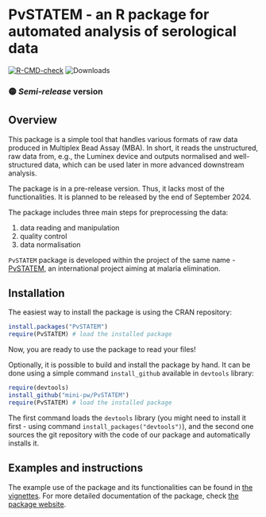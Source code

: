 # PvSTATEM - an R package for automated analysis of serological data

<!-- badges: start -->
[![R-CMD-check](https://github.com/ZetrextJG/PvSTATEM/actions/workflows/R-CMD-check.yaml/badge.svg)](https://github.com/ZetrextJG/PvSTATEM/actions/workflows/R-CMD-check.yaml)
![Downloads](https://cranlogs.r-pkg.org/badges/PvSTATEM)
<!-- badges: end -->

### 🟡 *Semi-release* version



## Overview
This package is a simple tool that handles various formats of raw data produced in Multiplex Bead Assay (MBA). In short, it reads the unstructured, raw data from, e.g., the Luminex device and outputs normalised and well-structured data, which can be used later in more advanced downstream analysis.

The package is in a pre-release version. Thus, it lacks most of the functionalities. It is planned to be released by the end of September 2024.

The package includes three main steps for preprocessing the data:

1.  data reading and manipulation
2.  quality control
3.  data normalisation

`PvSTATEM` package is developed within the project of the same name - [PvSTATEM](https://www.pvstatem.eu/), an international project aiming at malaria elimination.

## Installation

The easiest way to install the package is using the CRAN repository:
``` r
install.packages("PvSTATEM")
require(PvSTATEM) # load the installed package
```

Now, you are ready to use the package to read your files! 

Optionally, it is possible to build and install the package by hand. It can be done using a simple command `install_github` available in `devtools` library:

``` r
require(devtools)
install_github("mini-pw/PvSTATEM")
require(PvSTATEM) # load the installed package
```

The first command loads the `devtools` library (you might need to install it first - using command `install_packages("devtools")`), and the second one sources the git repository with the code of our package and automatically installs it. 

## Examples and instructions

The example use of the package and its functionalities can be found in [the vignettes](https://mini-pw.github.io/PvSTATEM/articles/example_script.html).
For more detailed documentation of the package, check [the package website](https://mini-pw.github.io/PvSTATEM).

